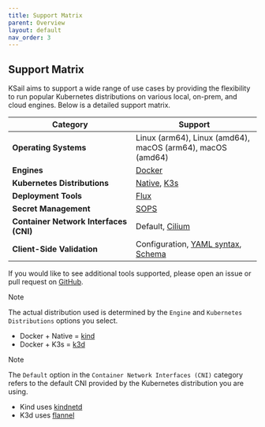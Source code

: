 ```yaml
---
title: Support Matrix
parent: Overview
layout: default
nav_order: 3
---
```


## Support Matrix

KSail aims to support a wide range of use cases by providing the flexibility to run popular Kubernetes distributions on various local, on-prem, and cloud engines. Below is a detailed support matrix.

<table>
  <thead>
    <tr>
      <th>Category</th>
      <th>Support</th>
    </tr>
  </thead>
  <tbody>
    <tr>
      <td><strong>Operating Systems</strong></td>
      <td>
        Linux (arm64), Linux (amd64),<br>
        macOS (arm64), macOS (amd64)
      </td>
    </tr>
    <tr>
      <td><strong>Engines</strong></td>
      <td><a href="https://www.docker.com">Docker</a></td>
    </tr>
    <tr>
      <td><strong>Kubernetes Distributions</strong></td>
      <td>
        <a href="https://kind.sigs.k8s.io">Native</a>,
        <a href="https://k3d.io">K3s</a>
      </td>
    </tr>
    <tr>
      <td><strong>Deployment Tools</strong></td>
      <td><a href="https://fluxcd.io">Flux</a></td>
    </tr>
    <tr>
      <td><strong>Secret Management</strong></td>
      <td>
        <a href="https://github.com/getsops/sops">SOPS</a>
      </td>
    </tr>
    <tr>
      <td><strong>Container Network Interfaces (CNI)</strong></td>
      <td>
        Default,
        <a href="https://cilium.io">Cilium</a>
      </td>
    </tr>
    <tr>
      <td><strong>Client-Side Validation</strong></td>
      <td>
        Configuration,
        <a href="https://github.com/aaubry/YamlDotNet">YAML syntax</a>,
        <a href="https://github.com/yannh/kubeconform">Schema </a>
      </td>
    </tr>
  </tbody>
</table>

If you would like to see additional tools supported, please open an issue or pull request on [GitHub](https://github.com/devantler-tech/ksail).

> [!NOTE]
> The actual distribution used is determined by the `Engine` and `Kubernetes Distributions` options you select.
>
> - Docker + Native = [kind](https://kind.sigs.k8s.io)
> - Docker + K3s = [k3d](https://k3d.io)

> [!NOTE]
> The `Default` option in the `Container Network Interfaces (CNI)` category refers to the default CNI provided by the Kubernetes distribution you are using.
>
> - Kind uses [kindnetd](https://github.com/kubernetes-sigs/kind/tree/main/images/kindnetd)
> - K3d uses [flannel](https://github.com/flannel-io/flannel)
